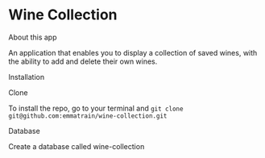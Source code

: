 # Wine Collection

About this app

An application that enables you to display a collection of saved wines, with the ability to add and delete their own wines.

Installation

Clone

To install the repo, go to your terminal and `git clone git@github.com:emmatrain/wine-collection.git`

Database

Create a database called wine-collection

